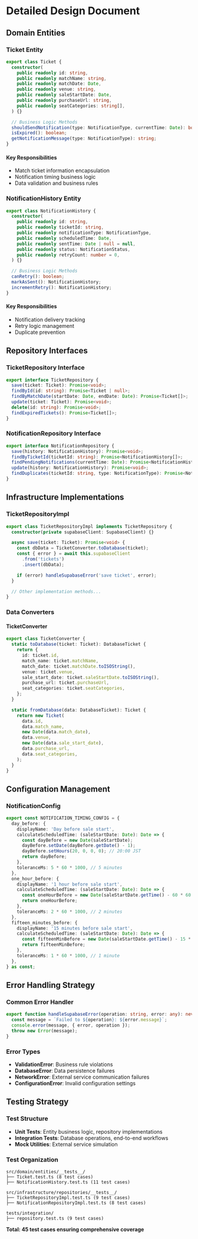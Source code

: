 # Detailed Design Document

## Domain Entities

### Ticket Entity

```typescript
export class Ticket {
  constructor(
    public readonly id: string,
    public readonly matchName: string,
    public readonly matchDate: Date,
    public readonly venue: string,
    public readonly saleStartDate: Date,
    public readonly purchaseUrl: string,
    public readonly seatCategories: string[],
  ) {}

  // Business Logic Methods
  shouldSendNotification(type: NotificationType, currentTime: Date): boolean;
  isExpired(): boolean;
  getNotificationMessage(type: NotificationType): string;
}
```

#### Key Responsibilities

- Match ticket information encapsulation
- Notification timing business logic
- Data validation and business rules

### NotificationHistory Entity

```typescript
export class NotificationHistory {
  constructor(
    public readonly id: string,
    public readonly ticketId: string,
    public readonly notificationType: NotificationType,
    public readonly scheduledTime: Date,
    public readonly sentTime: Date | null = null,
    public readonly status: NotificationStatus,
    public readonly retryCount: number = 0,
  ) {}

  // Business Logic Methods
  canRetry(): boolean;
  markAsSent(): NotificationHistory;
  incrementRetry(): NotificationHistory;
}
```

#### Key Responsibilities

- Notification delivery tracking
- Retry logic management
- Duplicate prevention

## Repository Interfaces

### TicketRepository Interface

```typescript
export interface TicketRepository {
  save(ticket: Ticket): Promise<void>;
  findById(id: string): Promise<Ticket | null>;
  findByMatchDate(startDate: Date, endDate: Date): Promise<Ticket[]>;
  update(ticket: Ticket): Promise<void>;
  delete(id: string): Promise<void>;
  findExpiredTickets(): Promise<Ticket[]>;
}
```

### NotificationRepository Interface

```typescript
export interface NotificationRepository {
  save(history: NotificationHistory): Promise<void>;
  findByTicketId(ticketId: string): Promise<NotificationHistory[]>;
  findPendingNotifications(currentTime: Date): Promise<NotificationHistory[]>;
  update(history: NotificationHistory): Promise<void>;
  findDuplicates(ticketId: string, type: NotificationType): Promise<NotificationHistory[]>;
}
```

## Infrastructure Implementations

### TicketRepositoryImpl

```typescript
export class TicketRepositoryImpl implements TicketRepository {
  constructor(private supabaseClient: SupabaseClient) {}

  async save(ticket: Ticket): Promise<void> {
    const dbData = TicketConverter.toDatabase(ticket);
    const { error } = await this.supabaseClient
      .from('tickets')
      .insert(dbData);

    if (error) handleSupabaseError('save ticket', error);
  }

  // Other implementation methods...
}
```

### Data Converters

#### TicketConverter

```typescript
export class TicketConverter {
  static toDatabase(ticket: Ticket): DatabaseTicket {
    return {
      id: ticket.id,
      match_name: ticket.matchName,
      match_date: ticket.matchDate.toISOString(),
      venue: ticket.venue,
      sale_start_date: ticket.saleStartDate.toISOString(),
      purchase_url: ticket.purchaseUrl,
      seat_categories: ticket.seatCategories,
    };
  }

  static fromDatabase(data: DatabaseTicket): Ticket {
    return new Ticket(
      data.id,
      data.match_name,
      new Date(data.match_date),
      data.venue,
      new Date(data.sale_start_date),
      data.purchase_url,
      data.seat_categories,
    );
  }
}
```

## Configuration Management

### NotificationConfig

```typescript
export const NOTIFICATION_TIMING_CONFIG = {
  day_before: {
    displayName: 'Day before sale start',
    calculateScheduledTime: (saleStartDate: Date): Date => {
      const dayBefore = new Date(saleStartDate);
      dayBefore.setDate(dayBefore.getDate() - 1);
      dayBefore.setHours(20, 0, 0, 0); // 20:00 JST
      return dayBefore;
    },
    toleranceMs: 5 * 60 * 1000, // 5 minutes
  },
  one_hour_before: {
    displayName: '1 hour before sale start',
    calculateScheduledTime: (saleStartDate: Date): Date => {
      const oneHourBefore = new Date(saleStartDate.getTime() - 60 * 60 * 1000);
      return oneHourBefore;
    },
    toleranceMs: 2 * 60 * 1000, // 2 minutes
  },
  fifteen_minutes_before: {
    displayName: '15 minutes before sale start',
    calculateScheduledTime: (saleStartDate: Date): Date => {
      const fifteenMinBefore = new Date(saleStartDate.getTime() - 15 * 60 * 1000);
      return fifteenMinBefore;
    },
    toleranceMs: 1 * 60 * 1000, // 1 minute
  },
} as const;
```

## Error Handling Strategy

### Common Error Handler

```typescript
export function handleSupabaseError(operation: string, error: any): never {
  const message = `Failed to ${operation}: ${error.message}`;
  console.error(message, { error, operation });
  throw new Error(message);
}
```

### Error Types

- **ValidationError**: Business rule violations
- **DatabaseError**: Data persistence failures
- **NetworkError**: External service communication failures
- **ConfigurationError**: Invalid configuration settings

## Testing Strategy

### Test Structure

- **Unit Tests**: Entity business logic, repository implementations
- **Integration Tests**: Database operations, end-to-end workflows
- **Mock Utilities**: External service simulation

### Test Organization

```
src/domain/entities/__tests__/
├── Ticket.test.ts (8 test cases)
├── NotificationHistory.test.ts (11 test cases)

src/infrastructure/repositories/__tests__/
├── TicketRepositoryImpl.test.ts (9 test cases)
├── NotificationRepositoryImpl.test.ts (8 test cases)

tests/integration/
├── repository.test.ts (9 test cases)
```

**Total: 45 test cases ensuring comprehensive coverage**
